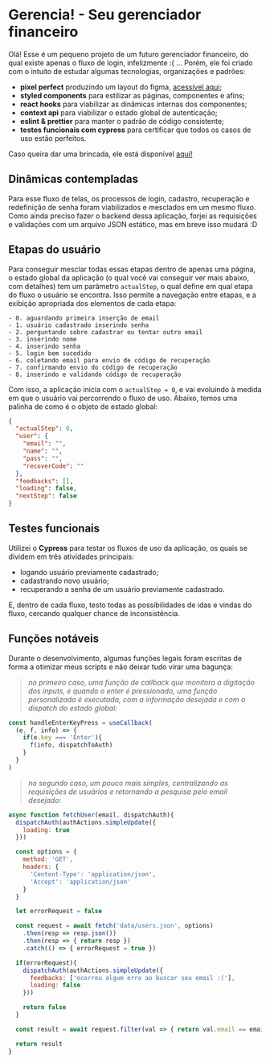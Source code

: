 # Gerencia! - Seu gerenciador financeiro

Olá! Esse é um pequeno projeto de um futuro gerenciador financeiro, do qual existe apenas o fluxo de login, infelizmente :( ... Porém, ele foi criado com o intuito de estudar algumas tecnologias, organizações e padrões:

- **pixel perfect** produzindo um layout do figma, [acessível aqui](https://www.figma.com/file/QxCeBmFQYjubYwG5P46SvO/gerencia?node-id=0%3A1);
- **styled components** para estilizar as páginas, componentes e afins;
- **react hooks** para viabilizar as dinâmicas internas dos componentes;
- **context api** para viabilizar o estado global de autenticação;
- **eslint & prettier** para manter o padrão de código consistente;
- **testes funcionais com cypress** para certificar que todos os casos de uso estão perfeitos.

Caso queira dar uma brincada, ele está disponível [aqui!](https://gerencia-771f4.web.app/login)

## Dinâmicas contempladas

Para esse fluxo de telas, os processos de login, cadastro, recuperação e redefinição de senha foram viabilizados e mesclados em um mesmo fluxo. Como ainda preciso fazer o backend dessa aplicação, forjei as requisições e validações com um arquivo JSON estático, mas em breve isso mudará :D

## Etapas do usuário

Para conseguir mesclar todas essas etapas dentro de apenas uma página, o estado global da aplicação (o qual você vai conseguir ver mais abaixo, com detalhes) tem um parâmetro `actualStep`, o qual define em qual etapa do fluxo o usuário se encontra. Isso permite a navegação entre etapas, e a exibição apropriada dos elementos de cada etapa:

```
- 0. aguardando primeira inserção de email
- 1. usuário cadastrado inserindo senha
- 2. perguntando sobre cadastrar ou tentar outro email
- 3. inserindo nome
- 4. inserindo senha
- 5. login bem sucedido
- 6. coletando email para envio de código de recuperação
- 7. confirmando envio do código de recuperação
- 8. inserindo e validando código de recuperação
```

Com isso, a aplicação inicia com o `actualStep = 0`, e vai evoluindo à medida em que o usuário vai percorrendo o fluxo de uso. Abaixo, temos uma palinha de como é o objeto de estado global:

```json
{
  "actualStep": 0,
  "user": {
    "email": "",
    "name": "",
    "pass": "",
    "recoverCode": ""
  },
  "feedbacks": [],
  "loading": false,
  "nextStep": false
}
```

## Testes funcionais

Utilizei o **Cypress** para testar os fluxos de uso da aplicação, os quais se dividem em três atividades principais:

- logando usuário previamente cadastrado;
- cadastrando novo usuário;
- recuperando a senha de um usuário previamente cadastrado.

E, dentro de cada fluxo, testo todas as possibilidades de idas e vindas do fluxo, cercando qualquer chance de inconsistência.

## Funções notáveis

Durante o desenvolvimento, algumas funções legais foram escritas de forma a otimizar meus scripts e não deixar tudo virar uma bagunça:

>*no primeiro caso, uma função de callback que monitora a digitação dos inputs, e quando o enter é pressionado, uma função personalizada é executada, com a informação desejada e com o dispatch do estado global:*

```js
const handleEnterKeyPress = useCallback(
  (e, f, info) => {
    if(e.key === 'Enter'){
      f(info, dispatchToAuth)
    }
  }
)
```

>*no segundo caso, um pouco mais simples, centralizando as requisições de usuários e retornando a pesquisa pelo email desejado:*

```js
async function fetchUser(email, dispatchAuth){
  dispatchAuth(authActions.simpleUpdate({
    loading: true
  }))

  const options = {
    method: 'GET',
    headers: {
      'Content-Type': 'application/json',
      'Accept': 'application/json'
    }
  }

  let errorRequest = false

  const request = await fetch('data/users.json', options)
    .then(resp => resp.json())
    .then(resp => { return resp })
    .catch(() => { errorRequest = true })

  if(errorRequest){
    dispatchAuth(authActions.simpleUpdate({
      feedbacks: ['ocorreu algum erro ao buscar seu email :('],
      loading: false
    }))

    return false
  }

  const result = await request.filter(val => { return val.email == email })

  return result
}
```